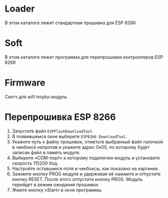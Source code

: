 # Loader
В этом каталоге лежит стандартная прошивка для ESP 8266

# Soft
В этом каталоге лежит программа для перепрошивки контроллеров ESP 8266

# Firmware
Скетч для wifi troyka-модуль

# Перепрошивка ESP 8266
1) Запустите файл `ESPFlashDownloadTool`
2) В появившемся окне выберите `ESP8266 DownloadTool`.
3) Укажите путь к файлу прошивки, отметьте выбранный файл галочкой в чекбоксе напротив и укажите адрес 0х00, по которому будет записан файл в память модуля.
5) Выберите «СОМ-порт» к которому подключен модуль и установите скорость 115200 бод.
6) Настройте оставшиеся поля и чекбоксы, как показано на картинке.
7) Зажмите кнопку PROG модуле и удерживая её нажмите и отпустите кнопку RESET. После этого отпустите кнопку PROG. Модуль перейдет в режим ожидания прошивки.
8) Жмите кнопку «Start» в окне программы.
